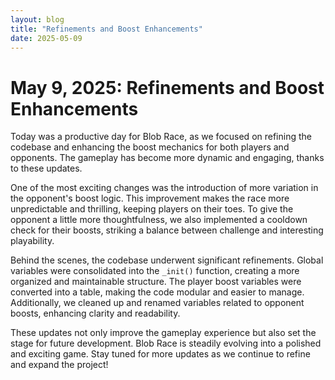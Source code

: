```yaml
---
layout: blog
title: "Refinements and Boost Enhancements"
date: 2025-05-09
---
```


# May 9, 2025: Refinements and Boost Enhancements

Today was a productive day for Blob Race, as we focused on refining the codebase and enhancing the boost mechanics for both players and opponents. The gameplay has become more dynamic and engaging, thanks to these updates.

One of the most exciting changes was the introduction of more variation in the opponent's boost logic. This improvement makes the race more unpredictable and thrilling, keeping players on their toes. To give the opponent a little more thoughtfulness, we also implemented a cooldown check for their boosts, striking a balance between challenge and interesting playability.

Behind the scenes, the codebase underwent significant refinements. Global variables were consolidated into the `_init()` function, creating a more organized and maintainable structure. The player boost variables were converted into a table, making the code modular and easier to manage. Additionally, we cleaned up and renamed variables related to opponent boosts, enhancing clarity and readability.

These updates not only improve the gameplay experience but also set the stage for future development. Blob Race is steadily evolving into a polished and exciting game. Stay tuned for more updates as we continue to refine and expand the project!
